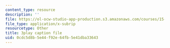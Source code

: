 ```yaml
---
content_type: resource
description: ''
file: https://ol-ocw-studio-app-production.s3.amazonaws.com/courses/15-071-the-analytics-edge-spring-2017/0cdc5d8b5e44f92e64fb5e41dba33643_Cfx7hyAoGL4.srt
file_type: application/x-subrip
resourcetype: Other
title: 3play caption file
uid: 0cdc5d8b-5e44-f92e-64fb-5e41dba33643
---
```

